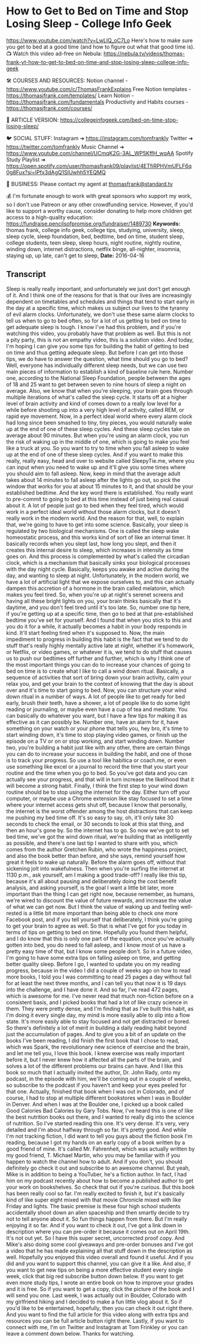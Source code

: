 # How to Get to Bed on Time and Stop Losing Sleep - College Info Geek
https://www.youtube.com/watch?v=LwLIQ_oC7Lo
Here's how to make sure you get to bed at a good time (and how to figure out what that good time is).
📺 Watch this video ad-free on Nebula: https://nebula.tv/videos/thomas-frank-yt-how-to-get-to-bed-on-time-and-stop-losing-sleep-college-info-geek

🛠 COURSES AND RESOURCES: 
Notion channel - https://www.youtube.com/c/ThomasFrankExplains
Free Notion templates - https://thomasjfrank.com/templates/
Learn Notion - https://thomasjfrank.com/fundamentals
Productivity and Habits courses - https://thomasjfrank.com/courses/

📃 ARTICLE VERSION:
https://collegeinfogeek.com/bed-on-time-stop-losing-sleep/

🐦 SOCIAL STUFF:
Instagram ➔ https://instagram.com/tomfrankly
Twitter ➔ https://twitter.com/tomfrankly
Music Channel ➔ https://www.youtube.com/channel/UCmqK2G-3AL_WP5KffH_wqAA
Spotify Study Playlist ➔ https://open.spotify.com/user/thomasfrank09/playlist/4ETfiRPHVmUFLF6q0g8Fux?si=IPfx3dAgQ1SIUwhh5YEQMQ

👐 BUSINESS:
Please contact my agent at thomasfrank@standard.tv

💰 I'm fortunate enough to work with great sponsors who support my work, so I don't use Patreon or any other crowdfunding service. However, if you'd like to support a worthy cause, consider donating to help more children get access to a high-quality education: https://fundraise.pencilsofpromise.org/fundraiser/1489730
**Keywords:** thomas frank, college info geek, college tips, studying, university, sleep, sleep cycle, sleep foundation, bed, bedtime, bed on time, student sleep, college students, teen sleep, sleep hours, night routine, nightly routine, winding down, internet distractions, netflix binge, all-nighter, insomnia, staying up, up late, can't get to sleep, 
**Date:** 2016-04-16

## Transcript
 Sleep is really really important, and unfortunately we just don't get enough of it. And I think one of the reasons for that is that our lives are increasingly dependent on timetables and schedules and things that tend to start early in the day at a specific time, which makes us subject our lives to the tyranny of evil alarm clocks. Unfortunately, we don't use these same alarm clocks to tell us when to go to bed often, so for a lot of us getting to bed on time to get adequate sleep is tough. I know I've had this problem, and if you're watching this video, you probably have that problem as well. But this is not a pity party, this is not an empathy video, this is a solution video. And today, I'm hoping I can give you some tips for building the habit of getting to bed on time and thus getting adequate sleep. But before I can get into those tips, we do have to answer the question, what time should you go to bed? Well, everyone has individually different sleep needs, but we can use two main pieces of information to establish a kind of baseline rule here. Number one, according to the National Sleep Foundation, people between the ages of 18 and 25 want to get between seven to nine hours of sleep a night on average. Also, we know that when you're sleeping, your brain goes through multiple iterations of what's called the sleep cycle. It starts off at a higher level of brain activity and kind of comes down to a really low level for a while before shooting up into a very high level of activity, called REM, or rapid eye movement. Now, in a perfect ideal world where every alarm clock had long since been smashed to tiny, tiny pieces, you would naturally wake up at the end of one of these sleep cycles. And these sleep cycles take on average about 90 minutes. But when you're using an alarm clock, you run the risk of waking up in the middle of one, which is going to make you feel like a truck at you. So you want to try to time when you fall asleep to wake up at the end of one of these sleep cycles. And if you want to make this really, really easy, head and over to website called SleepyTie.me, where you can input when you need to wake up and it'll give you some times where you should aim to fall asleep. Now, keep in mind that the average adult takes about 14 minutes to fall asleep after the lights go out, so pick the window that works for you at about 15 minutes to it, and that should be your established bedtime. And the key word there is established. You really want to pre-commit to going to bed at this time instead of just being real casual about it. A lot of people just go to bed when they feel tired, which would work in a perfect ideal world without those alarm clocks, but it doesn't really work in the modern world. And the reason for that, well, to explain that, we're going to have to get into some science. Basically, your sleep is regulated by two biological mechanisms. One is called the sleep wake homeostatic process, and this works kind of sort of like an internal timer. It basically records when you slept last, how long you slept, and then it creates this internal desire to sleep, which increases in intensity as time goes on. And this process is complemented by what's called the circadian clock, which is a mechanism that basically sinks your biological processes with the day night cycle. Basically, keeps you awake and active during the day, and wanting to sleep at night. Unfortunately, in the modern world, we have a lot of artificial light that we expose ourselves to, and this can actually dampen this accretion of a hormone in the brain called melatonin, which makes you feel tired. So, when you're up at night's serenet screens and having all these bright lights on you, your brain thinks basically that it's daytime, and you don't feel tired until it's too late. So, number one tip here, if you're getting up at a specific time, then go to bed at that pre-established bedtime you've set for yourself. And I found that when you stick to this and you do it for a while, it actually becomes a habit in your body responds in kind. It'll start feeling tired when it's supposed to. Now, the main impediment to progress in building this habit is the fact that we tend to do stuff that's really highly mentally active late at night, whether it's homework, or Netflix, or video games, or whatever it is, we tend to do stuff that causes us to push our bedtimes off further and further, which is why I think one of the most important things you can do to increase your chances of going to bed on time is to create what I like to call a wind down ritual. Basically, a sequence of activities that sort of bring down your brain activity, calm your relax you, and get your brain to the context of knowing that the day is about over and it's time to start going to bed. Now, you can structure your wind down ritual in a number of ways. A lot of people like to get ready for bed early, brush their teeth, have a shower, a lot of people like to do some light reading or journaling, or maybe even have a cup of tea and meditate. You can basically do whatever you want, but I have a few tips for making it as effective as it can possibly be. Number one, have an alarm for it, have something on your watch or your phone that tells you, hey bro, it's time to start winding down, it's time to stop playing video games, or finish up the episode on a TV or on or stop working, and start winding down. Number two, you're building a habit just like with any other, there are certain things you can do to increase your success in building the habit, and one of those is to track your progress. So use a tool like habitica or coach.me, or even use something like excel or a journal to record the time that you start your routine and the time when you go to bed. So you've got data and you can actually see your progress, and that will in turn increase the likelihood that it will become a strong habit. Finally, I think the first step to your wind down routine should be to stop using the internet for the day. Either turn off your computer, or maybe use a Chrome extension like stay focused to set a time where your internet access gets shut off, because I know that personally, the internet is the worst offender among the host distractions that can keep me pushing my bed time off. It's so easy to say, oh, it'll only take 30 seconds to check the email, or 30 seconds to look at this stat thing, and then an hour's gone by. So the internet has to go. So now we've got to set bed time, we've got the wind down ritual, we're building that as intelligently as possible, and there's one last tip I wanted to share with you, which comes from the author Gretchen Rubin, who wrote the happiness project, and also the book better than before, and she says, remind yourself how great it feels to wake up naturally. Before the alarm goes off, without that sickening jolt into wakefulness. Then when you're surfing the internet at 1130 p.m., ask yourself, am I making a good trade-off? I really like this tip, because it's all about pausing and deliberately doing the cost benefit analysis, and asking yourself, is the goal I want a little bit later, more important than the thing I can get right now, because remember, as humans, we're wired to discount the value of future rewards, and increase the value of what we can get now. But I think the value of waking up and feeling well-rested is a little bit more important than being able to check one more Facebook post, and if you tell yourself that deliberately, I think you're going to get your brain to agree as well. So that is what I've got for you today in terms of tips on getting to bed on time. Hopefully you found them helpful, and I do know that this is only one part of the equation, once you've actually gotten into bed, you do need to fall asleep, and I know most of us have a pretty easy time of that, but I know some people don't. So in a future video, I'm going to have some extra tips on falling asleep on time, and getting better quality sleep. Before I go, I wanted to update you on my reading progress, because in the video I did a couple of weeks ago on how to read more books, I told you I was committing to read 25 pages a day without fail for at least the next three months, and I can tell you that now it is 19 days into the challenge, and I have done it. And so far, I've read 472 pages, which is awesome for me. I've never read that much non-fiction before on a consistent basis, and I picked books that had a lot of like crazy science in them. They were pretty dense, and I'm finding that as I've built this habit, as I'm doing it every single day, my mind is more easily able to slip into a flow state. It's more easily able to stay focused and not get distracted or bored. So there's definitely a lot of merit in building a daily reading habit beyond just the accumulation of pages. And to give you a bit of an update on the books I've been reading, I did finish the first book that I chose to read, which was Spark, the revolutionary new science of exercise and the brain, and let me tell you, I love this book. I knew exercise was really important before it, but I never knew how it affected all the parts of the brain, and solves a lot of the different problems our brains can have. And I like this book so much that I actually invited the author, Dr. John Rady, onto my podcast, in the episode with him, we'll be coming out in a couple of weeks, so subscribe to the podcast if you haven't and keep your eyes peeled for that one. Actually, finished that book when I was out in Colorado, and of course, I had to stop at multiple different bookstores when I was in Boulder in Denver. And when I was at the Boulder one, I picked up a book called Good Calories Bad Calories by Gary Tobs. Now, I've heard this is one of like the best nutrition books out there, and I wanted to really dig into the science of nutrition. So I've started reading this one. It's very dense. It's very, very detailed and I'm about halfway through so far. It's pretty good. And while I'm not tracking fiction, I did want to tell you guys about the fiction book I'm reading, because I got my hands on an early copy of a book written by a good friend of mine. It's called Mr. Fahrenheit, which was actually written by my good friend, T. Michael Martin, who you may be familiar with if you happen to watch the channel how to adult. And if you don't, you should definitely go check it out and subscribe to an awesome channel. But yeah, Mike is in addition to being a YouTuber, he's a fiction author. In fact, I had him on my podcast recently about how to become a published author to get your work on bookshelves. So check that out if you're curious. But this book has been really cool so far. I'm really excited to finish it, but it's basically kind of like super eight mixed with that movie Chronicle mixed with like Friday and lights. The basic premise is these four high school students accidentally shoot down an alien spaceship and then smartly decide to try not to tell anyone about it. So fun things happen from there. But I'm really enjoying it so far. And if you want to check it out, I've got a link down in description where you can pre-order it because it comes out on April 19th. It's not out yet. So I have this super secret, uncorrected proof copy. And Mike's also doing some cool giveaways and pre-order bonuses and I've got a video that he has made explaining all that stuff down in the description as well. Hopefully you enjoyed this video overall and found it useful. And if you did and you want to support this channel, you can give it a like. And also, if you want to get new tips on being a more effective student every single week, click that big red subscribe button down below. If you want to get even more study tips, I wrote an entire book on how to improve your grades and it is free. So if you want to get a copy, click the picture of the book and I will send you one. Last week, I was actually out in Boulder, Colorado with my girlfriend hiking and I decided to make a fun little vlog about it. So if you'd like to be entertained, hopefully, then you can check it out right there. And you want to find the full article for this video along with extra tips and resources you can be full article button right there. Lastly, if you want to connect with me, I'm on Twitter and Instagram at Tom Frinkley or you can leave a comment down below. Thanks for watching.
